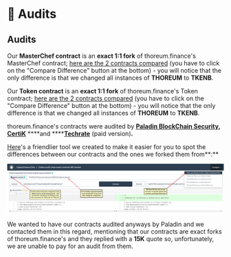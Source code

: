 # 📕 Audits

## Audits

Our **MasterChef contract** is an **exact 1:1 fork** of thoreum.finance's MasterChef contract; [here are the 2 contracts compared](https://bscscan.com/contractdiffchecker?a1=0xf4168cd3c00799beeb9a88a6bf725eb84f5d41b7&a2=0xAf5Ff8E51648847c0e94eDC855ddD364E72a66EF) \(you have to click on the "Compare Difference" button at the bottom\) - you will notice that the only difference is that we changed all instances of **THOREUM** to **TKENB**.   
  
Our **Token contract** is an **exact 1:1 fork** of thoreum.finance's Token contract; [here are the 2 contracts compared](https://bscscan.com/contractdiffchecker?a1=0x580de58c1bd593a43dadcf0a739d504621817c05&a2=0xc979E70611D997Aa109528c6A9aa73D82Eaa2881) \(you have to click on the "Compare Difference" button at the bottom\) - you will notice that the only difference is that we changed all instances of **THOREUM** to **TKENB**. 

thoreum.finance's contracts were audited by [**Paladin BlockChain Security**](https://docs.thoreum.finance/security/audits)**,** [**CertiK**](https://docs.thoreum.finance/security/audits) ****and ****[**Techrate**](https://docs.thoreum.finance/security/audits) \(paid version\)**.**

[Here](https://galaxyfinance.one/contractdiffchecker.html?ignore=THOREUM%2CThoreum%2Cthoreum%2COBERON%2COberon%2Coberon&ignore_ignored=1&chain1=Binance&address1=0xf4168cd3c00799beeb9a88a6bf725eb84f5d41b7&chain2=Binance&address2=0xAf5Ff8E51648847c0e94eDC855ddD364E72a66EF)'s a friendlier tool we created to make it easier for you to spot the differences between our contracts and the ones we forked them from**:**

![](../.gitbook/assets/2021-09-08-11_04_05-window.png)

We wanted to have our contracts audited anyways by Paladin and we contacted them in this regard, mentioning that our contracts are exact forks of thoreum.finance's and they replied with a **15K** quote so, unfortunately, we are unable to pay for an audit from them.

